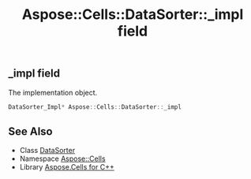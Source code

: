 ﻿---
title: Aspose::Cells::DataSorter::_impl field
linktitle: _impl
second_title: Aspose.Cells for C++ API Reference
description: 'Aspose::Cells::DataSorter::_impl field. The implementation object in C++.'
type: docs
weight: 3100
url: /cpp/aspose.cells/datasorter/_impl/
---
## _impl field


The implementation object.

```cpp
DataSorter_Impl* Aspose::Cells::DataSorter::_impl
```

## See Also

* Class [DataSorter](../)
* Namespace [Aspose::Cells](../../)
* Library [Aspose.Cells for C++](../../../)
